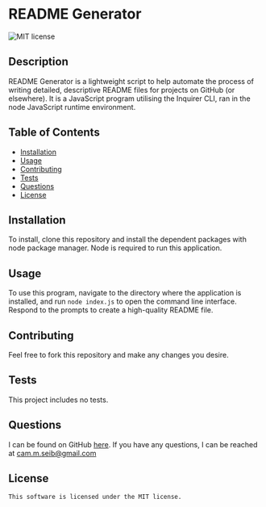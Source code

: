 # README Generator

![MIT license](https://img.shields.io/badge/license-MIT-green)
	
## Description

README Generator is a lightweight script to help automate the process of writing detailed, descriptive README files for projects on GitHub (or elsewhere). It is a JavaScript program utilising the Inquirer CLI, ran in the node JavaScript runtime environment.

## Table of Contents

- [Installation](#installation)
- [Usage](#usage)
- [Contributing](#contributing)
- [Tests](#tests)
- [Questions](#questions)
- [License](#license)

## Installation

To install, clone this repository and install the dependent packages with node package manager. Node is required to run this application.

## Usage

To use this program, navigate to the directory where the application is installed, and run `node index.js` to open the command line interface. Respond to the prompts to create a high-quality README file.

## Contributing

Feel free to fork this repository and make any changes you desire.

## Tests

This project includes no tests.

## Questions

I can be found on GitHub [here](https://github.com/CameronMSeibel).
If you have any questions, I can be reached at cam.m.seib@gmail.com

## License
	
	This software is licensed under the MIT license.
